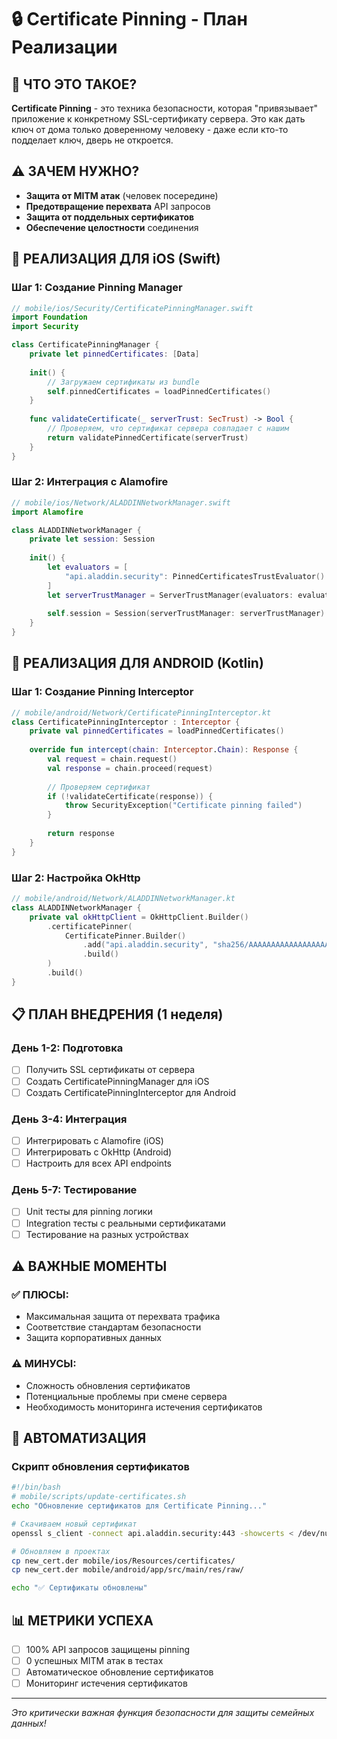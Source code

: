 # 🔒 Certificate Pinning - План Реализации

## 🎯 **ЧТО ЭТО ТАКОЕ?**
**Certificate Pinning** - это техника безопасности, которая "привязывает" приложение к конкретному SSL-сертификату сервера. Это как дать ключ от дома только доверенному человеку - даже если кто-то подделает ключ, дверь не откроется.

## ⚠️ **ЗАЧЕМ НУЖНО?**
- **Защита от MITM атак** (человек посередине)
- **Предотвращение перехвата** API запросов
- **Защита от поддельных сертификатов**
- **Обеспечение целостности** соединения

## 📱 **РЕАЛИЗАЦИЯ ДЛЯ iOS (Swift)**

### Шаг 1: Создание Pinning Manager
```swift
// mobile/ios/Security/CertificatePinningManager.swift
import Foundation
import Security

class CertificatePinningManager {
    private let pinnedCertificates: [Data]
    
    init() {
        // Загружаем сертификаты из bundle
        self.pinnedCertificates = loadPinnedCertificates()
    }
    
    func validateCertificate(_ serverTrust: SecTrust) -> Bool {
        // Проверяем, что сертификат сервера совпадает с нашим
        return validatePinnedCertificate(serverTrust)
    }
}
```

### Шаг 2: Интеграция с Alamofire
```swift
// mobile/ios/Network/ALADDINNetworkManager.swift
import Alamofire

class ALADDINNetworkManager {
    private let session: Session
    
    init() {
        let evaluators = [
            "api.aladdin.security": PinnedCertificatesTrustEvaluator()
        ]
        let serverTrustManager = ServerTrustManager(evaluators: evaluators)
        
        self.session = Session(serverTrustManager: serverTrustManager)
    }
}
```

## 🤖 **РЕАЛИЗАЦИЯ ДЛЯ ANDROID (Kotlin)**

### Шаг 1: Создание Pinning Interceptor
```kotlin
// mobile/android/Network/CertificatePinningInterceptor.kt
class CertificatePinningInterceptor : Interceptor {
    private val pinnedCertificates = loadPinnedCertificates()
    
    override fun intercept(chain: Interceptor.Chain): Response {
        val request = chain.request()
        val response = chain.proceed(request)
        
        // Проверяем сертификат
        if (!validateCertificate(response)) {
            throw SecurityException("Certificate pinning failed")
        }
        
        return response
    }
}
```

### Шаг 2: Настройка OkHttp
```kotlin
// mobile/android/Network/ALADDINNetworkManager.kt
class ALADDINNetworkManager {
    private val okHttpClient = OkHttpClient.Builder()
        .certificatePinner(
            CertificatePinner.Builder()
                .add("api.aladdin.security", "sha256/AAAAAAAAAAAAAAAAAAAAAAAAAAAAAAAAAAAAAAAAAAA=")
                .build()
        )
        .build()
}
```

## 📋 **ПЛАН ВНЕДРЕНИЯ (1 неделя)**

### День 1-2: Подготовка
- [ ] Получить SSL сертификаты от сервера
- [ ] Создать CertificatePinningManager для iOS
- [ ] Создать CertificatePinningInterceptor для Android

### День 3-4: Интеграция
- [ ] Интегрировать с Alamofire (iOS)
- [ ] Интегрировать с OkHttp (Android)
- [ ] Настроить для всех API endpoints

### День 5-7: Тестирование
- [ ] Unit тесты для pinning логики
- [ ] Integration тесты с реальными сертификатами
- [ ] Тестирование на разных устройствах

## ⚠️ **ВАЖНЫЕ МОМЕНТЫ**

### ✅ **ПЛЮСЫ:**
- Максимальная защита от перехвата трафика
- Соответствие стандартам безопасности
- Защита корпоративных данных

### ⚠️ **МИНУСЫ:**
- Сложность обновления сертификатов
- Потенциальные проблемы при смене сервера
- Необходимость мониторинга истечения сертификатов

## 🔧 **АВТОМАТИЗАЦИЯ**

### Скрипт обновления сертификатов
```bash
#!/bin/bash
# mobile/scripts/update-certificates.sh
echo "Обновление сертификатов для Certificate Pinning..."

# Скачиваем новый сертификат
openssl s_client -connect api.aladdin.security:443 -showcerts < /dev/null 2>/dev/null | openssl x509 -outform DER > new_cert.der

# Обновляем в проектах
cp new_cert.der mobile/ios/Resources/certificates/
cp new_cert.der mobile/android/app/src/main/res/raw/

echo "✅ Сертификаты обновлены"
```

## 📊 **МЕТРИКИ УСПЕХА**
- [ ] 100% API запросов защищены pinning
- [ ] 0 успешных MITM атак в тестах
- [ ] Автоматическое обновление сертификатов
- [ ] Мониторинг истечения сертификатов

---

*Это критически важная функция безопасности для защиты семейных данных!*

